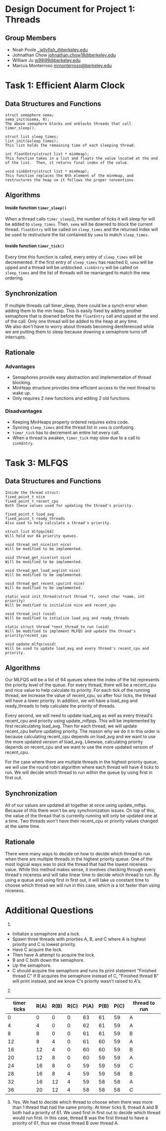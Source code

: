 Design Document for Project 1: Threads
======================================

## Group Members

* Noah Poole <_jellyfish_@berkeley.edu>
* Johnathan Chow <johnathan.chow18@berkeley.edu>
* William Ju <w99j99@berkeley.edu>
* Marcus Monterroso <mmonterroso@berkeley.edu>

# Task 1: Efficient Alarm Clock

## Data Structures and Functions
```
struct semaphore sema;  
sema_init(&sema, 0);  
The above semaphore blocks and unblocks threads that call timer_sleep().  
  
struct list sleep_times;  
list_init(&sleep_times);  
This list holds the remaining time of each sleeping thread.  
  
int floatEntry(struct list * minHeap);  
This function takes in a list and floats the value located at the end of the list.  Then, it returns final index of the value.  
  
void sinkEntry(struct list * minHeap);  
This function replaces the 0th element of the minHeap, and restructures the heap so it follows the proper conventions.  
```  
## Algorithms
#### Inside function `timer_sleep()`
When a thread calls `timer_sleep`(), the number of ticks it will sleep for will be added to `sleep_times`.  Then, `sema` will be downed to block the current thread.  `floatEntry` will be called on `sleep_times` and the returned index will be used to restructure the list contained by `sema` to match `sleep_times`.  
#### Inside function `timer_tick()`
Every time this function is called, every entry of `sleep_times` will be decremented.  If the first entry of `sleep_times` has reached 0, `sema` will be upped and a thread will be unblocked.  `sinkEntry` will be called on `sleep_times` and the list of threads will be rearranged to match the new ordering.

## Synchronization
If multiple threads call timer_sleep, there could be a synch error when adding them to the min heap.  This is easily fixed by adding another semaphore that is downed before the `floatEntry` call and upped at the end of the call.  Only one thread will be added to the heap at any time.  
We also don't have to worry about threads becoming dereferenced while we are putting them to sleep because downing a semaphore turns off interrupts.

## Rationale
### Advantages
- Semaphores provide easy abstraction and implementation of thread blocking.
- MinHeap structure provides time efficient access to the next thread to wake up.
- Only requires 2 new functions and editing 2 old functions.

### Disadvantages
- Keeping MinHeaps properly ordered requires extra code.
- Syncing `sleep_times` and the thread list in `sema` is confusing.
- `timer_tick` has to decrement an entire list every call.
- When a thread is awaken, `timer_tick` may slow due to a call to `sinkEntry`.

# Task 3: MLFQS

## Data Structures and Functions
```
Inside the thread struct:
fixed_point_t nice 
fixed_point_t recent_cpu
Both these values used for updating the thread's priority.

fixed_point_t load_avg
fixed_point_t ready_threads
Also used to help calculate a thread's priority.

struct list mlfpqs[64]
Will hold our 64 priority queues.

void thread_set_nice(int nice)
Will be modified to be implemented.

void thread_get_nice(int nice)
Will be modified to be implemented.

void thread_get_load_avg(int nice)
Will be modified to be implemented.

void thread_get_recent_cpu(int nice)
Will be modified to be implemented.

static void init_thread(struct thread *t, const char *name, int priority)
Will be modified to initialize nice and recent_cpu

void thread_init (void)
Will be modified to intialize load_avg and ready_threads

static struct thread *next_thread_to_run (void)
Will be modified to implement MLFQS and update the thread's priority/recent_cpu

void update_mlfqs(void)
Will be used to update load_avg and every thread's recent_cpu and priority.
```

## Algorithms
Our MLFQS will be a list of 64 queues where the index of the list represents the priority level of the queue. For every thread, there will be a recent_cpu and nice value to help calculate its priority. For each tick of the running thread, we increase the value of recent_cpu, so after four ticks, the thread will have a lower priority. In addition, we will have a load_avg and ready_threads to help calculate the priority of threads.

Every second, we will need to update load_avg as well as every thread's recent_cpu and priority using update_mlfpqs. This will be implemented by first recalculating load_avg. Then for each thread, we will update recent_cpu before updating priority. The reason why we do it in this order is because calculating recent_cpu depends on load_avg and we want to use the more updated version of load_avg. Likewise, calculating priority depends on recent_cpu and we want to use the more updated version of recent_cpu.

For the case where there are multiple threads in the highest priority queue, we will use the round robin algorithm where each thread will have 4 ticks to run. We will decide which thread to run within the queue by using first in first out.

## Synchronization
All of our values are updated all together at once using update_mlfqs. Because of this there won't be any synchronization issues. On top of this, the value of the thread that is currently running will only be updated one at a time. Two threads won't have their recent_cpu or priority values changed at the same time.

## Rationale
There were many ways to decide on how to decide which thread to run when there are multiple threads in the highest priority queue. One of the most logical ways was to pick the thread that had the lowest niceness value. While this method makes sense, it involves checking through every thread's niceness and will take linear time to decide which thread to run. By using a queue and using first in first out, it will take us constant time to choose which thread we will run in this case, which is a lot faster than using niceness. 
  
# Additional Questions
1.
- Initialize a semaphore and a lock.
- Spawn three threads with priorties A, B, and C where A is highest priority and C is lowest priority.
- Have C acquire the lock.
- Then have A attempt to acquire the lock.
- B and C both down the semaphore.
- Up the semaphore.
- C should acquire the semaphore and runs its print statement "Finished thread C"
If B acquires the semaphore instead of C, "Finished thread B" will print instead, and we know C's priority wasn't raised to A's.

2.
timer ticks | R(A) | R(B) | R(C) | P(A) | P(B) | P(C) | thread to run
------------|------|------|------|------|------|------|--------------
 0          |   0  |   0  |  0   |   63 |   61 |   59 |A
 4          |   4  |   0  |  0   |   62 |   61 |  59  |A
 8          |   8  |   0  |   0  |    61|   61 |  59  |B
12          |   8  |   4  |   0  |   61 |   60 |  59  |A
16          |   12 |   4  |   0  |   60 |  60  |  59  |B
20          |   12 |   8  |   0  |   60 |  59  |  59  |A
24          |   16 |   8  |  0   |   59 |  59  |  59  |C
28          |   16 |   8  |  4   |   59 |  59  |  58  |B
32          |   16 |  12  |  4   |   59 |  58  |  58  |A
36          |   20 |  12  |  4   |   58 |  58  |   58 |C
3. Yes. We had to decide which thread to choose when there was more than 1 thread that had the same priority. At timer ticks 8, thread A and B both had a priority of 61. We used first in first out to decide which thread would run first. In this case, thread B was the first thread to have a priority of 61, thus we chose thread B over thread A. 
